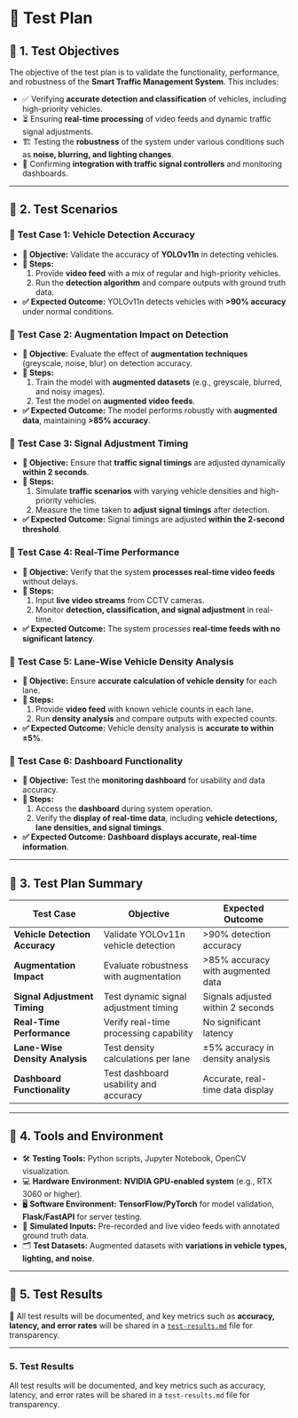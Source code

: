 # 🧪 Test Plan

## 📌 1. Test Objectives
The objective of the test plan is to validate the functionality, performance, and robustness of the **Smart Traffic Management System**. This includes:
- ✅ Verifying **accurate detection and classification** of vehicles, including high-priority vehicles.
- ⏳ Ensuring **real-time processing** of video feeds and dynamic traffic signal adjustments.
- 🏗️ Testing the **robustness** of the system under various conditions such as **noise, blurring, and lighting changes**.
- 🔗 Confirming **integration with traffic signal controllers** and monitoring dashboards.

---

## 📌 2. Test Scenarios

### 🔹 **Test Case 1: Vehicle Detection Accuracy**
- **🎯 Objective:** Validate the accuracy of **YOLOv11n** in detecting vehicles.
- **📌 Steps:**
  1. Provide **video feed** with a mix of regular and high-priority vehicles.
  2. Run the **detection algorithm** and compare outputs with ground truth data.
- **✅ Expected Outcome:** YOLOv11n detects vehicles with **>90% accuracy** under normal conditions.

### 🔹 **Test Case 2: Augmentation Impact on Detection**
- **🎯 Objective:** Evaluate the effect of **augmentation techniques** (greyscale, noise, blur) on detection accuracy.
- **📌 Steps:**
  1. Train the model with **augmented datasets** (e.g., greyscale, blurred, and noisy images).
  2. Test the model on **augmented video feeds**.
- **✅ Expected Outcome:** The model performs robustly with **augmented data**, maintaining **>85% accuracy**.

### 🔹 **Test Case 3: Signal Adjustment Timing**
- **🎯 Objective:** Ensure that **traffic signal timings** are adjusted dynamically **within 2 seconds**.
- **📌 Steps:**
  1. Simulate **traffic scenarios** with varying vehicle densities and high-priority vehicles.
  2. Measure the time taken to **adjust signal timings** after detection.
- **✅ Expected Outcome:** Signal timings are adjusted **within the 2-second threshold**.

### 🔹 **Test Case 4: Real-Time Performance**
- **🎯 Objective:** Verify that the system **processes real-time video feeds** without delays.
- **📌 Steps:**
  1. Input **live video streams** from CCTV cameras.
  2. Monitor **detection, classification, and signal adjustment** in real-time.
- **✅ Expected Outcome:** The system processes **real-time feeds with no significant latency**.

### 🔹 **Test Case 5: Lane-Wise Vehicle Density Analysis**
- **🎯 Objective:** Ensure **accurate calculation of vehicle density** for each lane.
- **📌 Steps:**
  1. Provide **video feed** with known vehicle counts in each lane.
  2. Run **density analysis** and compare outputs with expected counts.
- **✅ Expected Outcome:** Vehicle density analysis is **accurate to within ±5%**.

### 🔹 **Test Case 6: Dashboard Functionality**
- **🎯 Objective:** Test the **monitoring dashboard** for usability and data accuracy.
- **📌 Steps:**
  1. Access the **dashboard** during system operation.
  2. Verify the **display of real-time data**, including **vehicle detections, lane densities, and signal timings**.
- **✅ Expected Outcome:** **Dashboard displays accurate, real-time information**.

---

## 📌 3. Test Plan Summary

| **Test Case**                 | **Objective**                           | **Expected Outcome**                                      |
|-------------------------------|-----------------------------------------|----------------------------------------------------------|
| **Vehicle Detection Accuracy** | Validate YOLOv11n vehicle detection     | >90% detection accuracy                                 |
| **Augmentation Impact**        | Evaluate robustness with augmentation   | >85% accuracy with augmented data                      |
| **Signal Adjustment Timing**   | Test dynamic signal adjustment timing   | Signals adjusted within 2 seconds                      |
| **Real-Time Performance**      | Verify real-time processing capability  | No significant latency                                 |
| **Lane-Wise Density Analysis** | Test density calculations per lane      | ±5% accuracy in density analysis                      |
| **Dashboard Functionality**    | Test dashboard usability and accuracy   | Accurate, real-time data display                       |

---

## 📌 4. Tools and Environment

- 🛠️ **Testing Tools:** Python scripts, Jupyter Notebook, OpenCV visualization.
- 💻 **Hardware Environment:** **NVIDIA GPU-enabled system** (e.g., RTX 3060 or higher).
- 🖥️ **Software Environment:** **TensorFlow/PyTorch** for model validation, **Flask/FastAPI** for server testing.
- 🎥 **Simulated Inputs:** Pre-recorded and live video feeds with annotated ground truth data.
- 🗂️ **Test Datasets:** Augmented datasets with **variations in vehicle types, lighting, and noise**.

---

## 📌 5. Test Results
📜 All test results will be documented, and key metrics such as **accuracy, latency, and error rates** will be shared in a [`test-results.md`](test-results.md) file for transparency.


---

### 5. Test Results
All test results will be documented, and key metrics such as accuracy, latency, and error rates will be shared in a `test-results.md` file for transparency.


